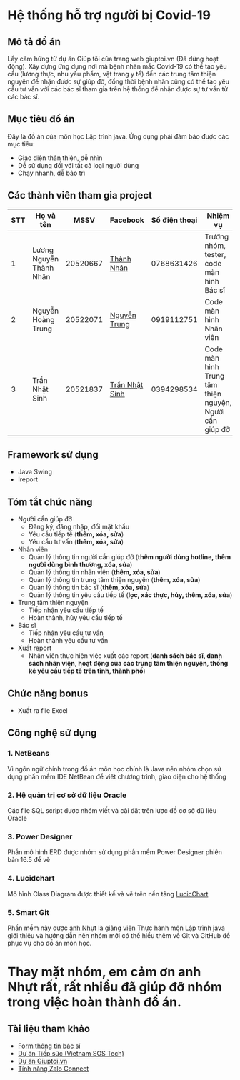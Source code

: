 
# Hệ thống hỗ trợ người bị Covid-19
## Mô tả đồ án
Lấy cảm hứng từ dự án Giúp tôi của trang web giuptoi.vn (Đã dừng hoạt động). Xây dựng ứng dụng nơi mà bệnh nhân mắc Covid-19 có thể tạo yêu cầu (lương thực, nhu yếu phẩm, vật trang y tế) đến các trung tâm thiện nguyện để nhận được sự giúp đỡ, đồng thời bệnh nhân cũng có thể tạo yêu cầu tư vấn với các bác sĩ tham gia trên hệ thống để nhận được sự tư vấn từ các bác sĩ.
## Mục tiêu đồ án
Đây là đồ án của môn học Lập trình java. Ứng dụng phải đảm bảo được các mục tiêu:
* Giao diện thân thiện, dễ nhìn
* Dễ sử dụng đối với tất cả loại người dùng
* Chạy nhanh, dễ bảo trì

## Các thành viên tham gia project

STT | Họ và tên | MSSV | Facebook | Số điện thoại | Nhiệm vụ | Đánh giá
---|---|---|---|---|---|---|
1|Lương Nguyễn Thành Nhân| 20520667 | [Thành Nhân][1]| 0768631426| Trưởng nhóm, tester, code màn hình Bác sĩ | 20%
2| Nguyễn Hoàng Trung | 20522071 | [Nguyễn Trung][2]|0919112751|Code màn hình Nhân viên |50%
3| Trần Nhật Sinh | 20521837 | [Trần Nhật Sinh][3]|0394298534 |Code màn hình Trung tâm thiện nguyện, Người cần giúp đỡ | 30%

[1]:https://www.facebook.com/nhan.29.08.2002
[2]:https://www.facebook.com/nguyenhoangtrunghhh
[3]:https://www.facebook.com/sinh.trannhat.376

## Framework sử dụng
* Java Swing
* Ireport
## Tóm tắt chức năng 
* Người cần giúp đỡ
    * Đăng ký, đăng nhập, đổi mật khẩu
    * Yêu cầu tiếp tế (**thêm, xóa, sửa**)
    * Yêu cầu tư vấn (**thêm, xóa, sửa**)
* Nhân viên
    * Quản lý thông tin người cần giúp đỡ (**thêm người dùng hotline, thêm người dùng bình thường, xóa, sửa**)
    * Quản lý thông tin nhân viên (**thêm, xóa, sửa**)
    * Quản lý thông tin trung tâm thiện nguyện (**thêm, xóa, sửa**)
    * Quản lý thông tin bác sĩ (**thêm, xóa, sửa**)
    * Quản lý thông tin yêu cầu tiếp tế (**lọc, xác thực, hủy, thêm, xóa, sửa**)    
* Trung tâm thiện nguyện
    * Tiếp nhận yêu cầu tiếp tế
    * Hoàn thành, hủy yêu cầu tiếp tế
* Bác sĩ
    * Tiếp nhận yêu cầu tư vấn
    * Hoàn thành yêu cầu tư vấn
* Xuất report 
    * Nhân viên thực hiện việc xuất các report (**danh sách bác sĩ, danh sách nhân viên, hoạt động của các trung tâm thiện nguyện, thống kê yêu cầu tiếp tế trên tỉnh, thành phố**)
## Chức năng bonus
* Xuất ra file Excel
## Công nghệ sử dụng
### 1. NetBeans
Vì ngôn ngữ chính trong đồ án môn học chính là Java nên nhóm chọn sử dụng phần mềm IDE NetBean để viêt chương trình, giao diện cho hệ thống
### 2. Hệ quản trị cơ sở dữ liệu Oracle
Các file SQL script được nhóm viết và cài đặt trên lược đồ cơ sở dữ liệu Oracle
### 3. Power Designer
Phần mô hình ERD được nhóm sử dụng phần mềm Power Designer phiên bản 16.5 để vẽ
### 4. Lucidchart
Mô hình Class Diagram được thiết kế và vẽ trên nền tảng [LucicChart](https://www.lucidchart.com/pages/)
### 5. Smart Git
Phần mềm này được [anh Nhựt][4] là giảng viên Thực hành môn Lập trình java giới thiệu và hướng dẫn nên nhóm mới có thể hiểu thêm về Git và GitHub để phục vụ cho đồ án môn học.

# Thay mặt nhóm, em cảm ơn anh Nhựt rất, rất nhiều đã giúp đỡ nhóm trong việc hoàn thành đồ án. 

[4]:https://www.facebook.com/nguyenminh.nhut.75436

## Tài liệu tham khảo
* [Form thông tin bác sĩ](https://docs.google.com/forms/d/e/1FAIpQLSeW2X0EzYHDp61EjPcB9SK2ZQ5n-Ujdc7PKpRAZ2j_4kypGiw/viewform)
* [Dự án Tiếp sức (Vietnam SOS Tech)](https://docs.google.com/presentation/d/16YFSi3jXSpjBSxiZBllrW93--C29ZCQWUYjZ6Tp4pas/edit#slide=id.ge99a61bc02_0_31)
* [Dự án Giuptoi.vn](https://www.youtube.com/watch?v=XntE5vAkHcI)
* [Tính năng Zalo Connect](https://www.qdnd.vn/giao-duc-khoa-hoc/tin-tuc/tinh-nang-zalo-connect-giup-nguoi-dan-de-dang-tim-kiem-su-giup-do-khan-cap-tu-cong-dong-667449)


